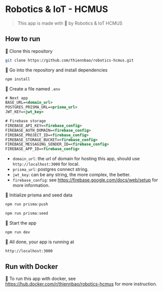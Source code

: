 # Robotics & IoT - HCMUS

> This app is made with 🩵 by Robotics & IoT HCMUS

## How to run

🍓 Clone this repository

```sh
git clone https://github.com/thiennbao/robotics-hcmus.git
```

🍊 Go into the repository and install dependencies

```sh
npm install
```

🍋 Create a file named `.env`

```xml
# Next app
BASE_URL=<domain_url>
POSTGRES_PRISMA_URL=<prisma_url>
JWT_KEY=<jwt_key>

# Firebase storage
FIREBASE_API_KEY=<firebase_config>
FIREBASE_AUTH_DOMAIN=<firebase_config>
FIREBASE_PROJECT_ID=<firebase_config>
FIREBASE_STORAGE_BUCKET=<firebase_config>
FIREBASE_MESSAGING_SENDER_ID=<firebase_config>
FIREBASE_APP_ID=<firebase_config>
```

- `domain_url`: the url of domain for hosting this app, should use `http://localhost:3000` for local.
- `prisma_url`: postgres connect string.
- `jwt_key`: can be any string, the more complex, the better.
- `firebase_config`: see https://firebase.google.com/docs/web/setup for more information.

🥑 Initialize prisma and seed data

```sh
npm run prisma:push
```

```sh
npm run prisma:seed
```

🍇 Start the app

```sh
npm run dev
```

🍑 All done, your app is running at

```sh
http://localhost:3000
```

## Run with Docker

🐳 To run this app with docker, see https://hub.docker.com/r/thiennbao/robotics-hcmus for more instruction.
